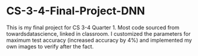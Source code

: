 # CS-3-4-Final-Project-DNN
This is my final project for CS 3-4 Quarter 1. Most code sourced from towardsdatascience, linked in classroom. I customized the parameters for maximum test accuracy (increased accuracy by 4%) and implemented my own images to verify after the fact.
